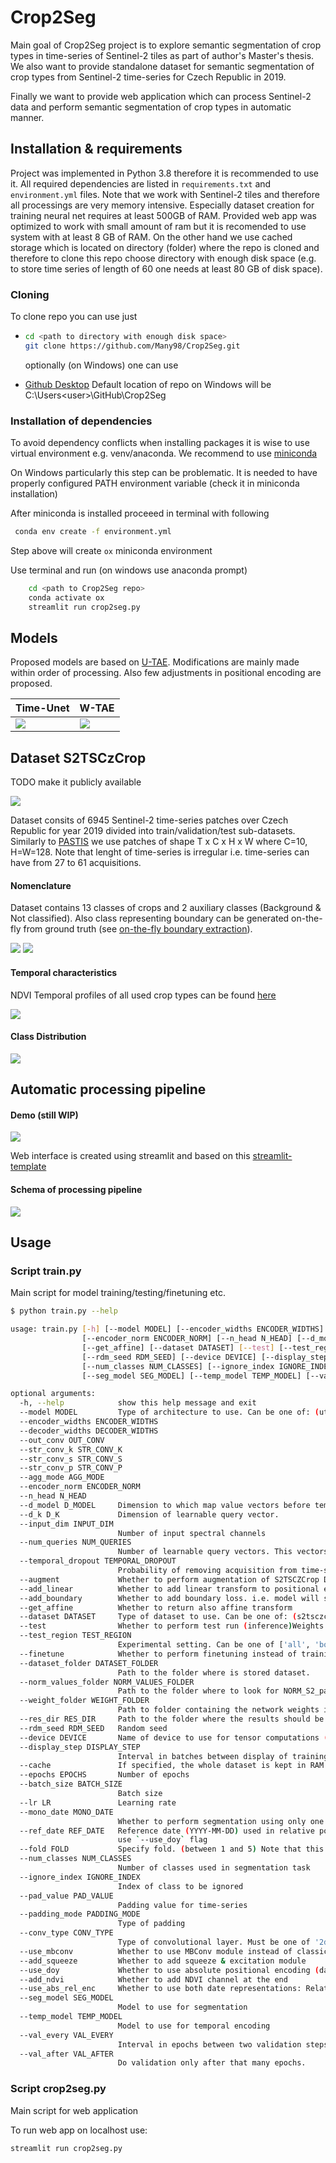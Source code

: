 # Crop2Seg


Main goal  of Crop2Seg project is to explore semantic segmentation of crop types in time-series of Sentinel-2 tiles as part of author's Master's thesis.
We also want to provide standalone dataset for semantic segmentation of crop types from Sentinel-2 time-series for Czech Republic in 2019.

Finally we want to provide web application which can process Sentinel-2 data and perform semantic segmentation of crop types in automatic manner.

## Installation & requirements
Project was implemented in Python 3.8 therefore it is recommended to use it. All required dependencies are listed in `requirements.txt` and `environment.yml` files.
Note that we work with Sentinel-2 tiles and therefore all processings are very memory intensive. Especially dataset creation for training neural net requires at least 500GB of RAM.
Provided web app was optimized to work with small amount of ram but it is recomended to use system with at least 8 GB of RAM. On the other hand we use cached storage which is located
on directory (folder) where the repo is cloned and therefore to clone this repo choose directory with enough disk space (e.g. to store time series of length of 60 one needs at least 80 GB of disk space).

### Cloning

To clone repo you can use just

-   ```bash
    cd <path to directory with enough disk space>
    git clone https://github.com/Many98/Crop2Seg.git 
    ```

    optionally (on Windows) one can use

-   [Github Desktop](https://desktop.github.com/)
    Default location of repo on Windows will be C:\Users\<user>\GitHub\Crop2Seg

### Installation of dependencies

To avoid dependency conflicts when installing packages it is wise to use virtual environment  e.g. venv/anaconda.
We  recommend to use [miniconda](https://docs.conda.io/projects/miniconda/en/latest/)

On Windows particularly this step can be problematic. It is needed to have properly configured PATH environment variable (check it in miniconda installation)

After miniconda is installed proceeed in terminal with following

```bash
 conda env create -f environment.yml
 ```

Step above will create `ox` miniconda environment

Use terminal and run (on windows use anaconda prompt)

```bash
    cd <path to Crop2Seg repo>
    conda activate ox
    streamlit run crop2seg.py
 ```

## Models

Proposed models are based on [U-TAE](https://github.com/VSainteuf/utae-paps).
Modifications are mainly made within order of processing. Also few adjustments in positional encoding are proposed.


| Time-Unet     | W-TAE         |
| ------------- | ------------- |
| ![](https://raw.githubusercontent.com/Many98/Crop2Seg/main/data/models/timeunet_final_model.png)  | ![](https://raw.githubusercontent.com/Many98/Crop2Seg/main/data/models/wtae_final_model.png)  |



## Dataset S2TSCzCrop
TODO make it publicly available

![](https://raw.githubusercontent.com/Many98/Crop2Seg/main/data/ts_sample.gif)

Dataset consits of 6945 Sentinel-2 time-series patches over Czech Republic for year 2019 divided into train/validation/test sub-datasets.
Similarly to [PASTIS](https://github.com/VSainteuf/pastis-benchmark) we use patches of shape T x C x H x W where C=10, H=W=128. Note that lenght of time-series is irregular i.e. time-series can have from 27 to 61 acquisitions.

#### Nomenclature
Dataset contains 13 classes of crops and 2 auxiliary classes (Background & Not classified). Also class representing boundary can be generated on-the-fly from ground truth (see  [on-the-fly boundary extraction](https://raw.githubusercontent.com/Many98/Crop2Seg/main/data/misc/boundary_extract.png)).

![](https://raw.githubusercontent.com/Many98/Crop2Seg/main/data/misc/img.png) ![](https://raw.githubusercontent.com/Many98/Crop2Seg/main/data/misc/legend.png)

#### Temporal characteristics

NDVI Temporal profiles of all used crop types can be found [here](https://github.com/Many98/Crop2Seg/tree/main/data/temporal_profiles)

![](https://raw.githubusercontent.com/Many98/Crop2Seg/main/data/temporal_profiles/profile.png)

#### Class Distribution
![](https://raw.githubusercontent.com/Many98/Crop2Seg/main/data/misc/class_distrib.png)

## Automatic processing pipeline

#### Demo (still WIP)

![](https://raw.githubusercontent.com/Many98/Crop2Seg/main/data/demo/demo.gif)

Web interface is created using streamlit and based on this [streamlit-template](https://github.com/giswqs/streamlit-template)

#### Schema of processing pipeline

![](https://raw.githubusercontent.com/Many98/Crop2Seg/main/data/demo/pipeline_schema.png)


## Usage


### Script train.py
Main script for model training/testing/finetuning etc.

```bash
$ python train.py --help

usage: train.py [-h] [--model MODEL] [--encoder_widths ENCODER_WIDTHS] [--decoder_widths DECODER_WIDTHS] [--out_conv OUT_CONV] [--str_conv_k STR_CONV_K] [--str_conv_s STR_CONV_S] [--str_conv_p STR_CONV_P] [--agg_mode AGG_MODE]
                [--encoder_norm ENCODER_NORM] [--n_head N_HEAD] [--d_model D_MODEL] [--d_k D_K] [--input_dim INPUT_DIM] [--num_queries NUM_QUERIES] [--temporal_dropout TEMPORAL_DROPOUT] [--augment] [--add_linear] [--add_boundary]
                [--get_affine] [--dataset DATASET] [--test] [--test_region TEST_REGION] [--finetune] [--dataset_folder DATASET_FOLDER] [--norm_values_folder NORM_VALUES_FOLDER] [--weight_folder WEIGHT_FOLDER] [--res_dir RES_DIR]
                [--rdm_seed RDM_SEED] [--device DEVICE] [--display_step DISPLAY_STEP] [--cache] [--epochs EPOCHS] [--batch_size BATCH_SIZE] [--lr LR] [--mono_date MONO_DATE] [--ref_date REF_DATE] [--fold FOLD]
                [--num_classes NUM_CLASSES] [--ignore_index IGNORE_INDEX] [--pad_value PAD_VALUE] [--padding_mode PADDING_MODE] [--conv_type CONV_TYPE] [--use_mbconv] [--add_squeeze] [--use_doy] [--add_ndvi] [--use_abs_rel_enc]
                [--seg_model SEG_MODEL] [--temp_model TEMP_MODEL] [--val_every VAL_EVERY] [--val_after VAL_AFTER]

optional arguments:
  -h, --help            show this help message and exit
  --model MODEL         Type of architecture to use. Can be one of: (utae/unet3d/timeunet/wtae)
  --encoder_widths ENCODER_WIDTHS
  --decoder_widths DECODER_WIDTHS
  --out_conv OUT_CONV
  --str_conv_k STR_CONV_K
  --str_conv_s STR_CONV_S
  --str_conv_p STR_CONV_P
  --agg_mode AGG_MODE
  --encoder_norm ENCODER_NORM
  --n_head N_HEAD
  --d_model D_MODEL     Dimension to which map value vectors before temporalencoding.
  --d_k D_K             Dimension of learnable query vector.
  --input_dim INPUT_DIM
                        Number of input spectral channels
  --num_queries NUM_QUERIES
                        Number of learnable query vectors. This vectors areaveraged.
  --temporal_dropout TEMPORAL_DROPOUT
                        Probability of removing acquisition from time-series
  --augment             Whether to perform augmentation of S2TSCZCrop Dataset
  --add_linear          Whether to add linear transform to positional encoder
  --add_boundary        Whether to add boundary loss. i.e. model will segment crops and boundary
  --get_affine          Whether to return also affine transform
  --dataset DATASET     Type of dataset to use. Can be one of: (s2tsczcrop/pastis)
  --test                Whether to perform test run (inference)Weights stored in `--weight_folder` directory will be used
  --test_region TEST_REGION
                        Experimental setting. Can be one of ['all', 'boundary', 'interior']
  --finetune            Whether to perform finetuning instead of training from scratch.Weights stored in `--weight_folder` directory will be used
  --dataset_folder DATASET_FOLDER
                        Path to the folder where is stored dataset.
  --norm_values_folder NORM_VALUES_FOLDER
                        Path to the folder where to look for NORM_S2_patch.json file storing normalization values
  --weight_folder WEIGHT_FOLDER
                        Path to folder containing the network weights in model.pth.tar file and model configuration file in conf.json.If you want to resume training then this folder should also have trainlog.json file.
  --res_dir RES_DIR     Path to the folder where the results should be stored
  --rdm_seed RDM_SEED   Random seed
  --device DEVICE       Name of device to use for tensor computations (cuda/cpu)
  --display_step DISPLAY_STEP
                        Interval in batches between display of training metrics
  --cache               If specified, the whole dataset is kept in RAM
  --epochs EPOCHS       Number of epochs
  --batch_size BATCH_SIZE
                        Batch size
  --lr LR               Learning rate
  --mono_date MONO_DATE
                        Whether to perform segmentation using only one element of time-series. Use integer or string in form (YYYY-MM-DD)
  --ref_date REF_DATE   Reference date (YYYY-MM-DD) used in relative positional encoding scheme i.e. dates are encoded as difference between actual date and reference date. If you want to use absolute encodingusing day of years
                        use `--use_doy` flag
  --fold FOLD           Specify fold. (between 1 and 5) Note that this argument is used only as legacy argument and is used only for accessing correct normalization values e.g. if using PASTIS trainednetwork for fine-tuning
  --num_classes NUM_CLASSES
                        Number of classes used in segmentation task
  --ignore_index IGNORE_INDEX
                        Index of class to be ignored
  --pad_value PAD_VALUE
                        Padding value for time-series
  --padding_mode PADDING_MODE
                        Type of padding
  --conv_type CONV_TYPE
                        Type of convolutional layer. Must be one of '2d' or 'depthwise_separable'
  --use_mbconv          Whether to use MBConv module instead of classical convolutional layers
  --add_squeeze         Whether to add squeeze & excitation module
  --use_doy             Whether to use absolute positional encoding (day of year) instead of relative encoding w.r.t. reference date
  --add_ndvi            Whether to add NDVI channel at the end
  --use_abs_rel_enc     Whether to use both date representations: Relative andabsolute (DOY)
  --seg_model SEG_MODEL
                        Model to use for segmentation
  --temp_model TEMP_MODEL
                        Model to use for temporal encoding
  --val_every VAL_EVERY
                        Interval in epochs between two validation steps.
  --val_after VAL_AFTER
                        Do validation only after that many epochs.
```

### Script crop2seg.py
 Main script for web application
 
 To run web app on localhost use: 
```bash
streamlit run crop2seg.py
```




